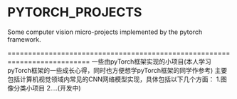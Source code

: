 # PYTORCH_PROJECTS
Some computer vision micro-projects implemented by the pytorch framework.

==========================================================================
一些由pyTorch框架实现的小项目(本人学习pyTorch框架的一些成长心得，同时也方便想学pyTorch框架的同学作参考)
主要包括计算机视觉领域内常见的CNN网络模型实现，具体包括以下几个方面：
1.图像分类小项目
2....(开发中)

